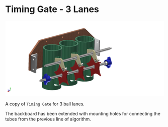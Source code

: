# Timing Gate - 3 Lanes

![logo](https://github.com/jamesrussellt/Ball-Machine/blob/master/Images/Timing_Assy_3_Lanes.png)

A copy of `Timing Gate` for 3 ball lanes.

The backboard has been extended with mounting holes for connecting the tubes from the previous line of algorithm.
